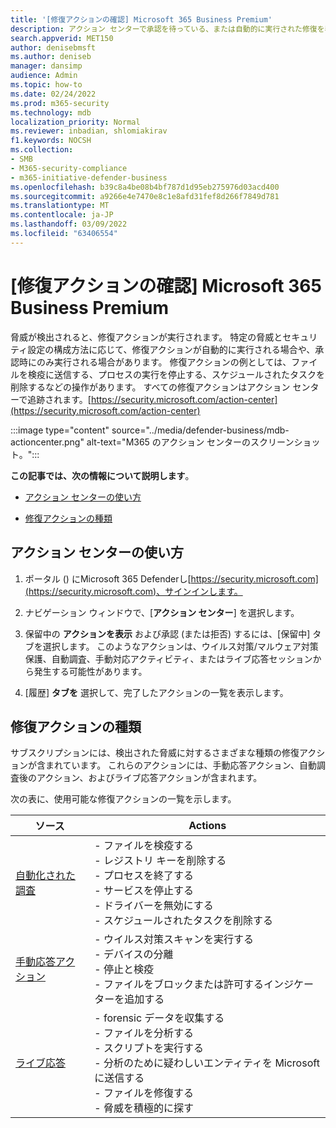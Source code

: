 ```yaml
---
title: '[修復アクションの確認] Microsoft 365 Business Premium'
description: アクション センターで承認を待っている、または自動的に実行された修復を表示する方法を確認する
search.appverid: MET150
author: denisebmsft
ms.author: deniseb
manager: dansimp
audience: Admin
ms.topic: how-to
ms.date: 02/24/2022
ms.prod: m365-security
ms.technology: mdb
localization_priority: Normal
ms.reviewer: inbadian, shlomiakirav
f1.keywords: NOCSH
ms.collection:
- SMB
- M365-security-compliance
- m365-initiative-defender-business
ms.openlocfilehash: b39c8a4be08b4bf787d1d95eb275976d03acd400
ms.sourcegitcommit: a9266e4e7470e8c1e8afd31fef8d266f7849d781
ms.translationtype: MT
ms.contentlocale: ja-JP
ms.lasthandoff: 03/09/2022
ms.locfileid: "63406554"
---
```

# <a name="review-remediation-actions-in-microsoft-365-business-premium"></a>[修復アクションの確認] Microsoft 365 Business Premium

脅威が検出されると、修復アクションが実行されます。 特定の脅威とセキュリティ設定の構成方法に応じて、修復アクションが自動的に実行される場合や、承認時にのみ実行される場合があります。 修復アクションの例としては、ファイルを検疫に送信する、プロセスの実行を停止する、スケジュールされたタスクを削除するなどの操作があります。 すべての修復アクションはアクション センターで追跡されます。[https://security.microsoft.com/action-center](https://security.microsoft.com/action-center)

:::image type="content" source="../media/defender-business/mdb-actioncenter.png" alt-text="M365 のアクション センターのスクリーンショット。":::

**この記事では、次の情報について説明します**。

- [アクション センターの使い方](#how-to-use-your-action-center)

- [修復アクションの種類](#types-of-remediation-actions)


## <a name="how-to-use-your-action-center"></a>アクション センターの使い方

1. ポータル () にMicrosoft 365 Defenderし[https://security.microsoft.com](https://security.microsoft.com)、サインインします。

2. ナビゲーション ウィンドウで、[**アクション センター**] を選択します。

3. 保留中の **アクションを表示** および承認 (または拒否) するには、[保留中] タブを選択します。 このようなアクションは、ウイルス対策/マルウェア対策保護、自動調査、手動対応アクティビティ、またはライブ応答セッションから発生する可能性があります。

4. [履歴] **タブを** 選択して、完了したアクションの一覧を表示します。 

## <a name="types-of-remediation-actions"></a>修復アクションの種類

サブスクリプションには、検出された脅威に対するさまざまな種類の修復アクションが含まれています。 これらのアクションには、手動応答アクション、自動調査後のアクション、およびライブ応答アクションが含まれます。

次の表に、使用可能な修復アクションの一覧を示します。

| ソース  | Actions  |
|---------|---------|
| [自動化された調査](../security/defender-endpoint/automated-investigations.md)      | - ファイルを検疫する <br/>- レジストリ キーを削除する <br/>- プロセスを終了する <br/>- サービスを停止する <br/>- ドライバーを無効にする <br/>- スケジュールされたタスクを削除する        |
| [手動応答アクション](../security/defender-endpoint/respond-machine-alerts.md)   | - ウイルス対策スキャンを実行する <br/>- デバイスの分離 <br/>- 停止と検疫 <br/>- ファイルをブロックまたは許可するインジケーターを追加する       |
| [ライブ応答](../security/defender-endpoint/live-response.md)   | - forensic データを収集する <br/>- ファイルを分析する <br/>- スクリプトを実行する <br/>- 分析のために疑わしいエンティティを Microsoft に送信する <br/>- ファイルを修復する <br/>- 脅威を積極的に探す         |
